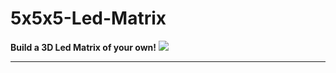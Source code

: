 # 5x5x5-Led-Matrix
<b>Build a 3D Led Matrix of your own!</b>
<img src="https://learn.adafruit.com/system/guides/images/000/000/586/medium800/neo_cube.jpg?1400136365"/>
<hr/>
